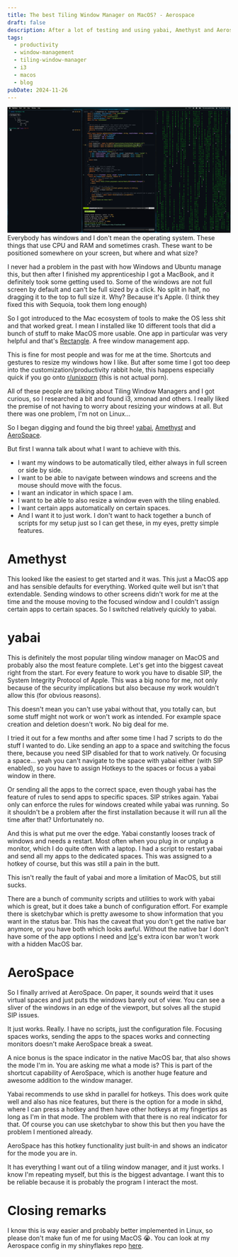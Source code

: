 ```yaml
---
title: The best Tiling Window Manager on MacOS? - Aerospace
draft: false
description: After a lot of testing and using yabai, Amethyst and Aerospace. It feels like I'm not missing out compared to Linux.
tags:
  - productivity
  - window-management
  - tiling-window-manager
  - i3
  - macos
  - blog
pubDate: 2024-11-26
---
```

![aerospace.png](../images/aerospace.png)
Everybody has windows and I don't mean the operating system. These things that use CPU and RAM and sometimes crash. These want to be positioned somewhere on your screen, but where and what size?

I never had a problem in the past with how Windows and Ubuntu manage this, but then after I finished my apprenticeship I got a MacBook, and it definitely took some getting used to. Some of the windows are not full screen by default and can't be full sized by a click. No split in half, no dragging it to the top to full size it. Why? Because it's Apple. (I think they fixed this with Sequoia, took them long enough)

So I got introduced to the Mac ecosystem of tools to make the OS less shit and that worked great. I mean I installed like 10 different tools that did a bunch of stuff to make MacOS more usable. One app in particular was very helpful and that's [Rectangle](https://rectangleapp.com/). A free window management app.

This is fine for most people and was for me at the time. Shortcuts and gestures to resize my windows how I like. But after some time I got too deep into the customization/productivity rabbit hole, this happens especially quick if you go onto [r/unixporn](https://reddit.com/r/unixporn) (this is not actual porn). 

All of these people are talking about Tiling Window Managers and I got curious, so I researched a bit and found i3, xmonad and others. I really liked the premise of not having to worry about resizing your windows at all. But there was one problem, I'm not on Linux...

So I began digging and found the big three! [yabai](https://github.com/koekeishiya/yabai), [Amethyst](https://ianyh.com/amethyst/) and [AeroSpace](https://github.com/nikitabobko/AeroSpace).

But first I wanna talk about what I want to achieve with this. 
 - I want my windows to be automatically tiled, either always in full screen or side by side. 
 - I want to be able to navigate between windows and screens and the mouse should move with the focus. 
 - I want an indicator in which space I am.
 - I want to be able to also resize a window even with the tiling enabled.
 - I want certain apps automatically on certain spaces.
 - And I want it to just work. I don't want to hack together a bunch of scripts for my setup just so I can get these, in my eyes, pretty simple features.

# Amethyst
This looked like the easiest to get started and it was. This just a MacOS app and has sensible defaults for everything. Worked quite well but isn't that extendable. Sending windows to other screens didn't work for me at the time and the mouse moving to the focused window and I couldn't assign certain apps to certain spaces. So I switched relatively quickly to yabai.

# yabai
This is definitely the most popular tiling window manager on MacOS and probably also the most feature complete. Let's get into the biggest caveat right from the start. For every feature to work you have to disable SIP, the System Integrity Protocol of Apple. This was a big nono for me, not only because of the security implications but also because my work wouldn't allow this (for obvious reasons). 

This doesn't mean you can't use yabai without that, you totally can, but some stuff might not work or won't work as intended. For example space creation and deletion doesn't work. No big deal for me. 

I tried it out for a few months and after some time I had 7 scripts to do the stuff I wanted to do. Like sending an app to a space and switching the focus there, because you need SIP disabled for that to work natively. Or focusing a space... yeah you can't navigate to the space with yabai either (with SIP enabled), so you have to assign Hotkeys to the spaces or focus a yabai window in there. 

Or sending all the apps to the correct space, even though yabai has the feature of rules to send apps to specific spaces. SIP strikes again. Yabai only can enforce the rules for windows created while yabai was running. So it shouldn't be a problem after the first installation because it will run all the time after that? Unfortunately no.

And this is what put me over the edge. Yabai constantly looses track of windows and needs a restart. Most often when you plug in or unplug a monitor, which I do quite often with a laptop. I had a script to restart yabai and send all my apps to the dedicated spaces. This was assigned to a hotkey of course, but this was still a pain in the butt.

This isn't really the fault of yabai and more a limitation of MacOS, but still sucks.

There are a bunch of community scripts and utilities to work with yabai which is great, but it does take a bunch of configuration effort. For example there is sketchybar which is pretty awesome to show information that you want in the status bar. This has the caveat that you don't get the native bar anymore, or you have both which looks awful. Without the native bar I don't have some of the app options I need and [Ice](https://github.com/jordanbaird/Ice)'s extra icon bar won't work with a hidden MacOS bar.

# AeroSpace
So I finally arrived at AeroSpace. On paper, it sounds weird that it uses virtual spaces and just puts the windows barely out of view. You can see a sliver of the windows in an edge of the viewport, but solves all the stupid SIP issues.

It just works. Really. I have no scripts, just the configuration file. Focusing spaces works, sending the apps to the spaces works and connecting monitors doesn't make AeroSpace break a sweat.

A nice bonus is the space indicator in the native MacOS bar, that also shows the mode I'm in. You are asking me what a mode is? This is part of the shortcut capability of AeroSpace, which is another huge feature and awesome addition to the window manager. 

Yabai recommends to use skhd in parallel for hotkeys. This does work quite well and also has nice features, but there is the option for a mode in skhd, where I can press a hotkey and then have other hotkeys at my fingertips as long as I'm in that mode. The problem with that there is no real indicator for that. Of course you can use sketchybar to show this but then you have the problem I mentioned already.

AeroSpace has this hotkey functionality just built-in and shows an indicator for the mode you are in.

It has everything I want out of a tiling window manager, and it just works. I know I'm repeating myself, but this is the biggest advantage. I want this to be reliable because it is probably the program I interact the most.

# Closing remarks
I know this is way easier and probably better implemented in Linux, so please don't make fun of me for using MacOS 😭. You can look at my Aerospace config in my shinyflakes repo [here](https://github.com/Keyruu/shinyflakes/blob/main/home/aerospace.nix). 